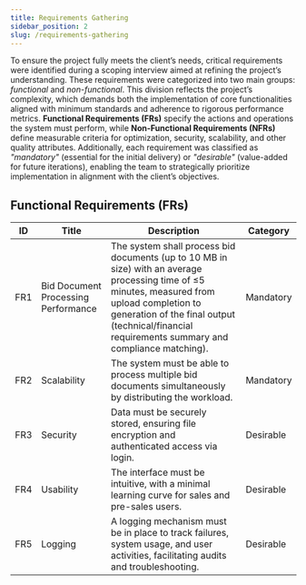 ```yaml
---
title: Requirements Gathering
sidebar_position: 2
slug: /requirements-gathering
---
```



To ensure the project fully meets the client’s needs, critical requirements were identified during a scoping interview aimed at refining the project’s understanding. These requirements were categorized into two main groups: *functional* and *non-functional*. This division reflects the project’s complexity, which demands both the implementation of core functionalities aligned with minimum standards and adherence to rigorous performance metrics. **Functional Requirements (FRs)** specify the actions and operations the system must perform, while **Non-Functional Requirements (NFRs)** define measurable criteria for optimization, security, scalability, and other quality attributes. Additionally, each requirement was classified as *"mandatory"* (essential for the initial delivery) or *"desirable"* (value-added for future iterations), enabling the team to strategically prioritize implementation in alignment with the client’s objectives.  


## Functional Requirements (FRs)

| ID   | Title                                    | Description                                                                                           | Category   |
|------|-------------------------------------------|-----------------------------------------------------------------------------------------------------|-------------|
| FR1  | Bid Document Processing Performance | The system shall process bid documents (up to 10 MB in size) with an average processing time of ≤5 minutes, measured from upload completion to generation of the final output (technical/financial requirements summary and compliance matching). | Mandatory |
| FR2  | Scalability | The system must be able to process multiple bid documents simultaneously by distributing the workload. | Mandatory |
| FR3  | Security | Data must be securely stored, ensuring file encryption and authenticated access via login.| Desirable   |
| FR4  | Usability | The interface must be intuitive, with a minimal learning curve for sales and pre-sales users. | Desirable |
| FR5  | Logging | A logging mechanism must be in place to track failures, system usage, and user activities, facilitating audits and troubleshooting. | Desirable |


